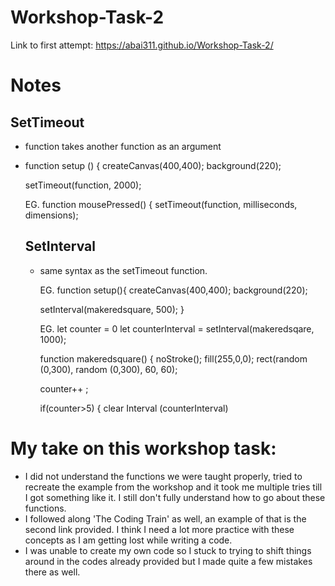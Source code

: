 # Workshop-Task-2
Link to first attempt: https://abai311.github.io/Workshop-Task-2/

# Notes
## SetTimeout
- function takes another function as an argument

- function setup () {
  createCanvas(400,400);
  background(220);

  setTimeout(function, 2000);

  EG. function mousePressed() {
  setTimeout(function, milliseconds, dimensions);

  ## SetInterval
  - same syntax as the setTimeout function.

    EG. function setup(){
    createCanvas(400,400);
    background(220);

    setInterval(makeredsquare, 500);
    }

    EG.
    let counter = 0
    let counterInterval = setInterval(makeredsqare, 1000);

    function makeredsquare() {
    noStroke();
    fill(255,0,0);
    rect(random (0,300), random (0,300), 60, 60);

    counter++ ;

    if(counter>5) {
    clear Interval (counterInterval)

# My take on this workshop task:
- I did not understand the functions we were taught properly, tried to recreate the example from the workshop and it took me multiple tries till I got something like it. I still don't fully understand how to go about these functions.
- I followed along 'The Coding Train' as well, an example of that is the second link provided. I think I need a lot more practice with these concepts as I am getting lost while writing a code.
- I was unable to create my own code so I stuck to trying to shift things around in the codes already provided but I made quite a few mistakes there as well. 
  



    
